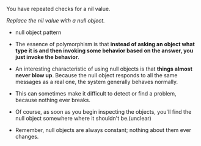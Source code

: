 You have repeated checks for a nil value.

*Replace the nil value with a null object.*

+ null object pattern

+ The essence of polymorphism is that **instead of asking an object what type it is and then invoking some behavior based on the answer, you just invoke the behavior**.

+ An interesting characteristic of using null objects is that **things almost never blow up**. Because the null object responds to all the same messages as a real one, the system generally behaves normally.
+ This can sometimes make it difficult to detect or find a problem, because nothing ever breaks.
+ Of course, as soon as you begin inspecting the objects, you'll find the null object somewhere where it shouldn't be.(unclear)

+ Remember, null objects are always constant; nothing about them ever changes.
